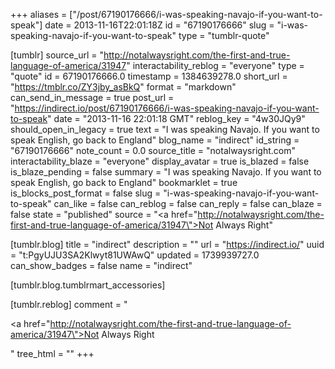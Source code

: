 +++
aliases = ["/post/67190176666/i-was-speaking-navajo-if-you-want-to-speak"]
date = 2013-11-16T22:01:18Z
id = "67190176666"
slug = "i-was-speaking-navajo-if-you-want-to-speak"
type = "tumblr-quote"

[tumblr]
source_url = "http://notalwaysright.com/the-first-and-true-language-of-america/31947"
interactability_reblog = "everyone"
type = "quote"
id = 67190176666.0
timestamp = 1384639278.0
short_url = "https://tmblr.co/ZY3jby_asBkQ"
format = "markdown"
can_send_in_message = true
post_url = "https://indirect.io/post/67190176666/i-was-speaking-navajo-if-you-want-to-speak"
date = "2013-11-16 22:01:18 GMT"
reblog_key = "4w30JQy9"
should_open_in_legacy = true
text = "I was speaking Navajo. If you want to speak English, go back to England"
blog_name = "indirect"
id_string = "67190176666"
note_count = 0.0
source_title = "notalwaysright.com"
interactability_blaze = "everyone"
display_avatar = true
is_blazed = false
is_blaze_pending = false
summary = "I was speaking Navajo. If you want to speak English, go back to England"
bookmarklet = true
is_blocks_post_format = false
slug = "i-was-speaking-navajo-if-you-want-to-speak"
can_like = false
can_reblog = false
can_reply = false
can_blaze = false
state = "published"
source = "<a href=\"http://notalwaysright.com/the-first-and-true-language-of-america/31947\">Not Always Right</a>"

[tumblr.blog]
title = "indirect"
description = ""
url = "https://indirect.io/"
uuid = "t:PgyUJU3SA2Klwyt81UWAwQ"
updated = 1739939727.0
can_show_badges = false
name = "indirect"

[tumblr.blog.tumblrmart_accessories]

[tumblr.reblog]
comment = "<p><a href=\"http://notalwaysright.com/the-first-and-true-language-of-america/31947\">Not Always Right</a></p>"
tree_html = ""
+++
